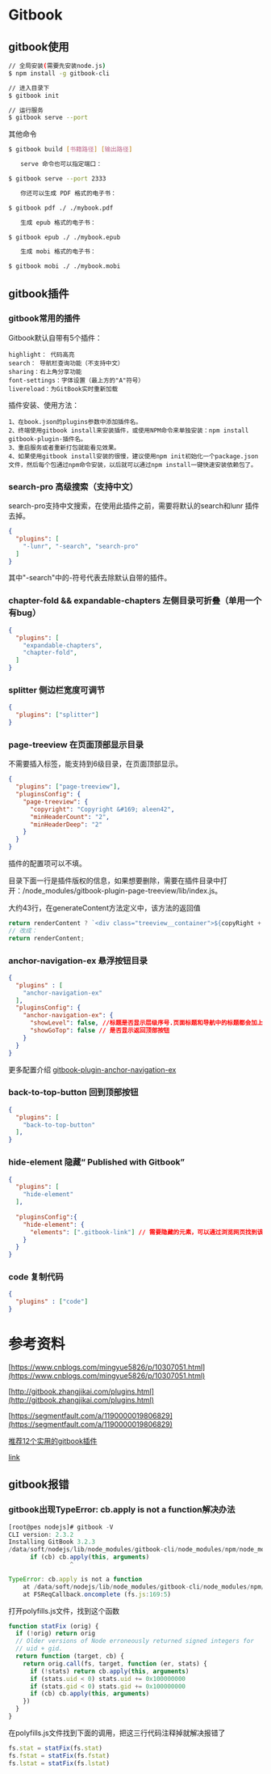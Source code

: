# Gitbook

## gitbook使用

```bash
// 全局安装(需要先安装node.js)
$ npm install -g gitbook-cli
```


```bash
// 进入目录下
$ gitbook init 
```


```bash
// 运行服务
$ gitbook serve --port 
```


其他命令
```bash
$ gitbook build [书籍路径] [输出路径]

　　serve 命令也可以指定端口：

$ gitbook serve --port 2333

　　你还可以生成 PDF 格式的电子书：

$ gitbook pdf ./ ./mybook.pdf

　　生成 epub 格式的电子书：

$ gitbook epub ./ ./mybook.epub

　　生成 mobi 格式的电子书：

$ gitbook mobi ./ ./mybook.mobi

```

## gitbook插件

### gitbook常用的插件

Gitbook默认自带有5个插件：

    highlight： 代码高亮
    search： 导航栏查询功能（不支持中文）
    sharing：右上角分享功能
    font-settings：字体设置（最上方的"A"符号）
    livereload：为GitBook实时重新加载

插件安装、使用方法：

    1、在book.json的plugins参数中添加插件名。
    2、终端使用gitbook install来安装插件，或使用NPM命令来单独安装：npm install gitbook-plugin-插件名。
    3、重启服务或者重新打包就能看见效果。
    4、如果使用gitbook install安装的很慢，建议使用npm init初始化一个package.json文件，然后每个包通过npm命令安装，以后就可以通过npm install一键快速安装依赖包了。

### search-pro 高级搜索（支持中文）

search-pro支持中文搜索，在使用此插件之前，需要将默认的search和lunr 插件去掉。

```json
{
  "plugins": [
    "-lunr", "-search", "search-pro"
  ]
}
```

其中"-search"中的-符号代表去除默认自带的插件。

### chapter-fold && expandable-chapters 左侧目录可折叠（单用一个有bug）

```json
{
  "plugins": [
    "expandable-chapters",
    "chapter-fold",
  ]
}
```

### splitter 侧边栏宽度可调节

```json
{
  "plugins": ["splitter"]
}
```

### page-treeview 在页面顶部显示目录

不需要插入标签，能支持到6级目录，在页面顶部显示。

```json
{
  "plugins": ["page-treeview"],
  "pluginsConfig": {
    "page-treeview": {
      "copyright": "Copyright &#169; aleen42",
      "minHeaderCount": "2",
      "minHeaderDeep": "2"
    }
  }
}
```
插件的配置项可以不填。

目录下面一行是插件版权的信息，如果想要删除，需要在插件目录中打开：/node_modules/gitbook-plugin-page-treeview/lib/index.js。

大约43行，在generateContent方法定义中，该方法的返回值

```js
return renderContent ? `<div class="treeview__container">${copyRight + renderContent}</div>` : '';
// 改成：
return renderContent;
```

### anchor-navigation-ex 悬浮按钮目录

```json
{
  "plugins" : [ 
    "anchor-navigation-ex"
  ],
  "pluginsConfig": {
    "anchor-navigation-ex": {
      "showLevel": false, //标题是否显示层级序号.页面标题和导航中的标题都会加上层级显示。
      "showGoTop": false // 是否显示返回顶部按钮
    }
  }
}
```

更多配置介绍 [gitbook-plugin-anchor-navigation-ex](https://github.com/zq99299/gitbook-plugin-anchor-navigation-ex/blob/master/doc/config.md)

### back-to-top-button 回到顶部按钮

```json
{
  "plugins": [
    "back-to-top-button"
  ],
}
```

### hide-element 隐藏“ Published with Gitbook”

```json
{
  "plugins": [
    "hide-element"
  ],
  
  "pluginsConfig":{
    "hide-element": {
      "elements": [".gitbook-link"]	// 需要隐藏的元素，可以通过浏览网页找到该class
    }
  }
}
```

### code 复制代码

```json
{
  "plugins" : ["code"]
}
```

# 参考资料

[https://www.cnblogs.com/mingyue5826/p/10307051.html](https://www.cnblogs.com/mingyue5826/p/10307051.html)

[http://gitbook.zhangjikai.com/plugins.html](http://gitbook.zhangjikai.com/plugins.html)

[https://segmentfault.com/a/1190000019806829](https://segmentfault.com/a/1190000019806829)

[推荐12个实用的gitbook插件](https://segmentfault.com/a/1190000019473512?utm_source=tag-newest)

[link](https://blog.csdn.net/weixin_38171180/article/details/89059127)


## gitbook报错

### gitbook出现TypeError: cb.apply is not a function解决办法

```js
[root@pes nodejs]# gitbook -V
CLI version: 2.3.2
Installing GitBook 3.2.3
/data/soft/nodejs/lib/node_modules/gitbook-cli/node_modules/npm/node_modules/graceful-fs/polyfills.js:287
      if (cb) cb.apply(this, arguments)
                 ^

TypeError: cb.apply is not a function
    at /data/soft/nodejs/lib/node_modules/gitbook-cli/node_modules/npm/node_modules/graceful-fs/polyfills.js:287:18
    at FSReqCallback.oncomplete (fs.js:169:5)
```

打开polyfills.js文件，找到这个函数

```js
function statFix (orig) {
  if (!orig) return orig
  // Older versions of Node erroneously returned signed integers for
  // uid + gid.
  return function (target, cb) {
    return orig.call(fs, target, function (er, stats) {
      if (!stats) return cb.apply(this, arguments)
      if (stats.uid < 0) stats.uid += 0x100000000
      if (stats.gid < 0) stats.gid += 0x100000000
      if (cb) cb.apply(this, arguments)
    })
  }
}
```

在polyfills.js文件找到下面的调用，把这三行代码注释掉就解决报错了

```js
fs.stat = statFix(fs.stat)
fs.fstat = statFix(fs.fstat)
fs.lstat = statFix(fs.lstat)
```